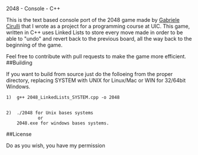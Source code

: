 2048 - Console - C++

This is the text based console port of the 2048 game made by [Gabriele Cirulli](https://github.com/gabrielecirulli/2048)
that I wrote as a project for a programming course at UIC. This game, written in C++ uses Linked Lists to store every move 
made in order to be able to "undo" and revert back to the previous board, all the way back to the beginning of the game.

Feel free to contribute with pull requests to make the game more efficient.
##Building

If you want to build from source just do the folloeing from the proper directory, replacing SYSTEM with UNIX for Linux/Mac 
or WIN for 32/64bit Windows.

	1)  g++ 2048_LinkedLists_SYSTEM.cpp -o 2048

	
	2)  ./2048 for Unix bases systems
				or
		2048.exe for windows bases systems.
		
##License 

Do as you wish, you have my permission
